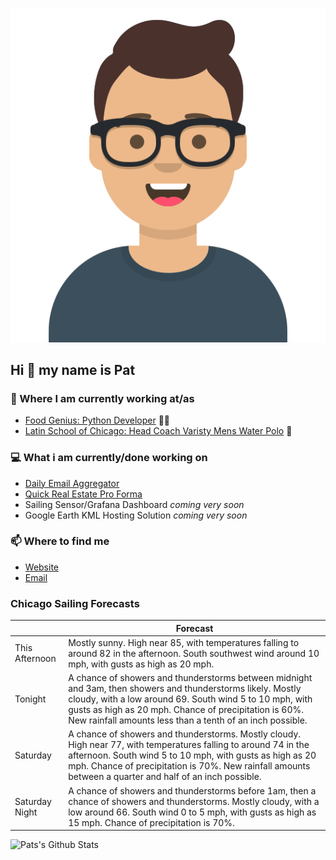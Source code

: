 [![Social banner for p-j-falconer](https://raw.githubusercontent.com/P-J-FALCONER/P-J-FALCONER/master/assets/avataaars.svg)](https://patfalconer.com/)
## Hi :wave: my name is Pat

### 💼 Where I am currently working at/as
- [Food Genius: Python Developer](https://getfoodgenius.com/) 🍔🐍
- [Latin School of Chicago: Head Coach Varisty Mens Water Polo](https://www.latinschool.org/) 🤽


### 💻 What i am currently/done working on
 - [Daily Email Aggregator](https://github.com/P-J-FALCONER/dott_daily_mail)
 - [Quick Real Estate Pro Forma](https://github.com/P-J-FALCONER/henry)
 - Sailing Sensor/Grafana Dashboard *coming very soon*
 - Google Earth KML Hosting Solution *coming very soon*

### 📫 Where to find me
 - [Website](https://patfalconer.com/)
 - [Email](mailto:patrick.j.falconer@gmail.com)


### Chicago Sailing Forecasts
|   | Forecast  |
|---|---|
| This Afternoon | Mostly sunny. High near 85, with temperatures falling to around 82 in the afternoon. South southwest wind around 10 mph, with gusts as high as 20 mph. |
| Tonight | A chance of showers and thunderstorms between midnight and 3am, then showers and thunderstorms likely. Mostly cloudy, with a low around 69. South wind 5 to 10 mph, with gusts as high as 20 mph. Chance of precipitation is 60%. New rainfall amounts less than a tenth of an inch possible. |
| Saturday | A chance of showers and thunderstorms. Mostly cloudy. High near 77, with temperatures falling to around 74 in the afternoon. South wind 5 to 10 mph, with gusts as high as 20 mph. Chance of precipitation is 70%. New rainfall amounts between a quarter and half of an inch possible. |
| Saturday Night | A chance of showers and thunderstorms before 1am, then a chance of showers and thunderstorms. Mostly cloudy, with a low around 66. South wind 0 to 5 mph, with gusts as high as 15 mph. Chance of precipitation is 70%. |

![Pats's Github Stats](https://github-readme-stats.vercel.app/api?username=p-j-falconer&show_icons=true&theme=radical)
